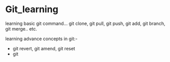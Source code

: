 # Git_learning
learning basic git command... git clone, git pull, git push, git add, git branch, git merge.. etc.

learning advance concepts in git:- 
- git revert, git amend, git reset
- git 